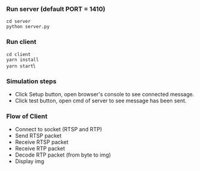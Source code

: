 ### Run server (default PORT = 1410)
`cd server`\
`python server.py`

### Run client 
`cd client`\
`yarn install`\
`yarn start`\

### Simulation steps
- Click Setup button, open browser's console to see connected message.
- Click test button, open cmd of server to see message has been sent.

### Flow of Client
- Connect to socket (RTSP and RTP)
- Send RTSP packet
- Receive RTSP packet 
- Receive RTP packet 
- Decode RTP packet (from byte to img)
- Display img 
